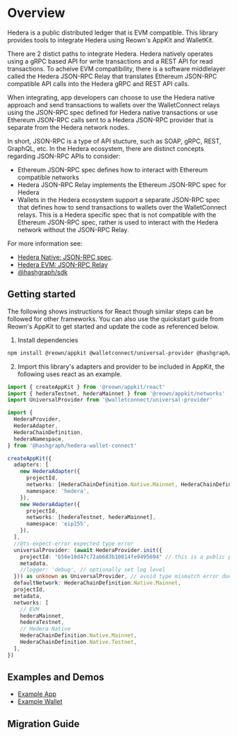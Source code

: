 # Overview

Hedera is a public distributed ledger that is EVM compatible. This library provides tools to
integrate Hedera using Reown's AppKit and WalletKit.

There are 2 distict paths to integrate Hedera. Hedera natively operates using a gRPC based API
for write transactions and a REST API for read transactions. To acheive EVM compatibility, there
is a software middlelayer called the Hedera JSON-RPC Relay that translates Ethereum JSON-RPC
compatible API calls into the Hedera gRPC and REST API calls.

When integrating, app developers can choose to use the Hedera native approach and send
transactions to wallets over the WalletConnect relays using the JSON-RPC spec defined for Hedera
native transactions or use Ethereum JSON-RPC calls sent to a Hedera JSON-RPC provider that is
separate from the Hedera network nodes.

In short, JSON-RPC is a type of API stucture, such as SOAP, gRPC, REST, GraphQL, etc. In the
Hedera ecosystem, there are distinct concepts regarding JSON-RPC APIs to consider:

- Ethereum JSON-RPC spec defines how to interact with Ethereum compatible networks
- Hedera JSON-RPC Relay implements the Ethereum JSON-RPC spec for Hedera
- Wallets in the Hedera ecosystem support a separate JSON-RPC spec that defines how to send
  transactions to wallets over the WalletConnect relays. This is a Hedera specific spec that is
  not compatible with the Ethereum JSON-RPC spec, rather is used to interact with the Hedera
  network without the JSON-RPC Relay.

For more information see:

- [Hedera Native: JSON-RPC spec](https://docs.reown.com/advanced/multichain/rpc-reference/hedera-rpc).
- [Hedera EVM: JSON-RPC Relay](https://docs.hedera.com/hedera/core-concepts/smart-contracts/json-rpc-relay)
- [@hashgraph/sdk](https://www.npmjs.com/package/@hashgraph/sdk)

## Getting started

The following shows instructions for React though similar steps can be followed for other
frameworks. You can also use the quickstart guide from Reown's AppKit to get started and update
the code as referenced below.

1. Install dependencies

```sh
npm install @reown/appkit @walletconnect/universal-provider @hashgraph/hedera-wallet-connect
```

2. Import this library's adapters and provider to be included in AppKit, the following uses
   react as an example.

```typescript
import { createAppKit } from '@reown/appkit/react'
import { hederaTestnet, hederaMainnet } from '@reown/appkit/networks'
import UniversalProvider from '@walletconnect/universal-provider'

import {
  HederaProvider,
  HederaAdapter,
  HederaChainDefinition,
  hederaNamespace,
} from '@hashgraph/hedera-wallet-connect'

createAppKit({
  adapters: [
    new HederaAdapter({
      projectId,
      networks: [HederaChainDefinition.Native.Mainnet, HederaChainDefinition.Native.Testnet],
      namespace: 'hedera',
    }),
    new HederaAdapter({
      projectId,
      networks: [hederaTestnet, hederaMainnet],
      namespace: 'eip155',
    }),
  ],
  //@ts-expect-error expected type error
  universalProvider: (await HederaProvider.init({
    projectId: "b56e18d47c72ab683b10814fe9495694" // this is a public projectId only to use on localhost
    metadata,
    //logger: 'debug', // optionally set log level
  })) as unknown as UniversalProvider, // avoid type mismatch error due to missing of private properties in HederaProvider
  defaultNetwork: HederaChainDefinition.Native.Mainnet,
  projectId,
  metadata,
  networks: [
    // EVM
    hederaMainnet,
    hederaTestnet,
    // Hedera Native
    HederaChainDefinition.Native.Mainnet,
    HederaChainDefinition.Native.Testnet,
  ],
})
```

## Examples and Demos

- [Example App](https://github.com/hgraph-io/hedera-app)
- [Example Wallet](https://github.com/hgraph-io/hedera-wallet)

## Migration Guide
